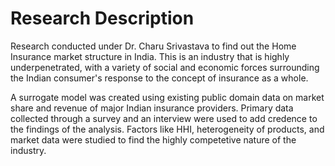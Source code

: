 # Research Description

Research conducted under Dr. Charu Srivastava to find out the Home Insurance market structure in India. This is an industry that is highly underpenetrated, with a variety of social and economic forces surrounding the Indian consumer's response to the concept of insurance as a whole. 

A surrogate model was created using existing public domain data on market share and revenue of major Indian insurance providers. Primary data collected through a survey and an interview were used to add credence to the findings of the analysis. Factors like HHI, heterogeneity of products, and market data were studied to find the highly competetive nature of the industry.
